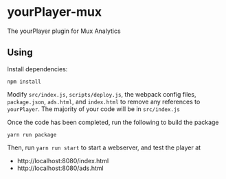 # yourPlayer-mux

The yourPlayer plugin for Mux Analytics

## Using

Install dependencies:

`npm install`

Modify `src/index.js`, `scripts/deploy.js`, the webpack config files, `package.json`, `ads.html`, and `index.html` to remove any references to `yourPlayer`.
The majority of your code will be in `src/index.js`

Once the code has been completed, run the following to build the package

`yarn run package`

Then, run `yarn run start` to start a webserver, and test the player at

* http://localhost:8080/index.html
* http://localhost:8080/ads.html
